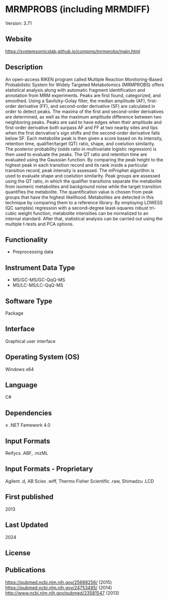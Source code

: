 # MRMPROBS (including MRMDIFF) 
Version: 3.71

## Website
https://systemsomicslab.github.io/compms/mrmprobs/main.html

## Description
An open-access RIKEN program called Multiple Reaction Monitoring-Based Probabilistic System for Widely Targeted Metabolomics (MRMPROBS) offers statistical analysis along with automatic fragment identification and annotation from MRM experiments. Peaks are first found, categorized, and smoothed. Using a Savitzky-Golay filter, the median amplitude (AF), first-order derivative (FF), and second-order derivative (SF) are calculated in order to detect peaks. The maxima of the first and second-order derivatives are determined, as well as the maximum amplitude difference between two neighboring peaks. Peaks are said to have edges when their amplitude and first-order derivative both surpass AF and FF at two nearby sites and tips when the first derivative's sign shifts and the second-order derivative falls below SF. Each metabolite peak is then given a score based on its intensity, retention time, qualifier/target (QT) ratio, shape, and coelution similarity. The posterior probability (odds ratio in multivariate logistic regression) is then used to evaluate the peaks. The QT ratio and retention time are evaluated using the Gaussian function. By comparing the peak height to the highest peak in each transition record and its rank inside a particular transition record, peak intensity is assessed. The mProphet algorithm is used to evaluate shape and coelution similarity. Peak groups are assessed using the QT ratio, in which the qualifier transitions separate the metabolite from isomeric metabolites and background noise while the target transition quantifies the metabolite. The quantification value is chosen from peak groups that have the highest likelihood. Metabolites are detected in this technique by comparing them to a reference library. By employing LOWESS (QC samples) regression with a second-degree least-squares robust tri-cubic weight function, metabolite intensities can be normalized to an internal standard. After that, statistical analysis can be carried out using the multiple t-tests and PCA options.


## Functionality
- Preprocessing data

## Instrument Data Type
- MS/GC-MS/GC-QqQ-MS
- MS/LC-MS/LC-QqQ-MS

## Software Type
Package

## Interface
Graphical user interface

## Operating System (OS)
Windows x64

## Language
C#

## Dependencies
≥ .NET Famework 4.0

## Input Formats
Reifycs .ABF, .mzML

## Input Formats - Proprietary
Agilent .d, AB Sciex .wiff, Thermo Fisher Scientific .raw, Shimadzu .LCD

## First published
2013

## Last Updated
2024

## License

## Publications
https://pubmed.ncbi.nlm.nih.gov/25688256/ (2015)
https://pubmed.ncbi.nlm.nih.gov/24753485/ (2014)
http://www.ncbi.nlm.nih.gov/pubmed/23581547 (2013)


